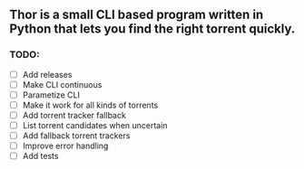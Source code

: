 ## Thor is a small CLI based program written in Python that lets you find the right torrent quickly.

### TODO:
 - [ ] Add releases
 - [ ] Make CLI continuous
 - [ ] Parametize CLI
 - [ ] Make it work for all kinds of torrents
 - [ ] Add torrent tracker fallback
 - [ ] List torrent candidates when uncertain
 - [ ] Add fallback torrent trackers
 - [ ] Improve error handling
 - [ ] Add tests

